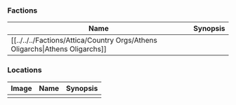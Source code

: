 ### Factions
| Name | Synopsis |
| --- | --- |
| [[../../../Factions/Attica/Country Orgs/Athens Oligarchs\|Athens Oligarchs]] | |

### Locations
| Image | Name | Synopsis |
| --- | --- | --- |
| | | |
